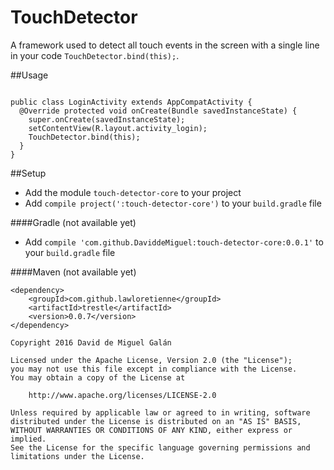 # TouchDetector
A framework used to detect all touch events in the screen with a single line in your code `TouchDetector.bind(this);`.

##Usage
````

public class LoginActivity extends AppCompatActivity {
  @Override protected void onCreate(Bundle savedInstanceState) {
    super.onCreate(savedInstanceState);
    setContentView(R.layout.activity_login);
    TouchDetector.bind(this);
  }
}

````

##Setup
- Add the module `touch-detector-core` to your project
- Add `compile project(':touch-detector-core')` to your `build.gradle` file

####Gradle (not available yet)
- Add `compile 'com.github.DaviddeMiguel:touch-detector-core:0.0.1'` to your `build.gradle` file

####Maven (not available yet)
````
<dependency>
    <groupId>com.github.lawloretienne</groupId>
    <artifactId>trestle</artifactId>
    <version>0.0.7</version>
</dependency>
````


````
Copyright 2016 David de Miguel Galán

Licensed under the Apache License, Version 2.0 (the "License");
you may not use this file except in compliance with the License.
You may obtain a copy of the License at

    http://www.apache.org/licenses/LICENSE-2.0

Unless required by applicable law or agreed to in writing, software
distributed under the License is distributed on an "AS IS" BASIS,
WITHOUT WARRANTIES OR CONDITIONS OF ANY KIND, either express or implied.
See the License for the specific language governing permissions and
limitations under the License.
````

